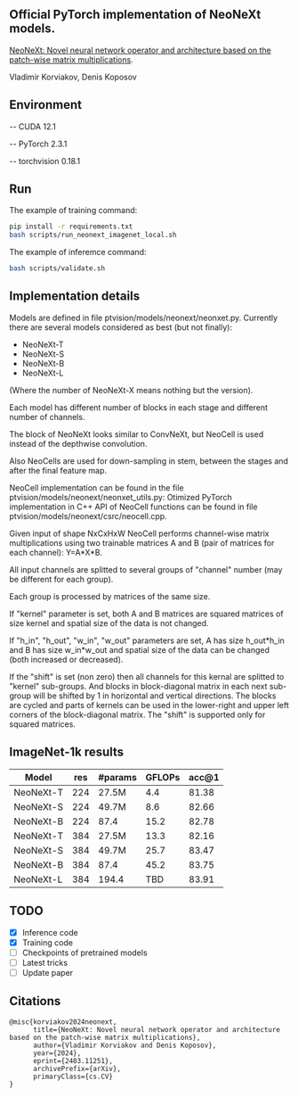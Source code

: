 ## Official PyTorch implementation of NeoNeXt models.

[NeoNeXt: Novel neural network operator and architecture based on the patch-wise matrix multiplications](https://arxiv.org/abs/2403.11251).

Vladimir Korviakov, Denis Koposov

## Environment

-- CUDA 12.1

-- PyTorch 2.3.1

-- torchvision 0.18.1

## Run

The example of training command:
```bash
pip install -r requirements.txt
bash scripts/run_neonext_imagenet_local.sh
```

The example of inferemce command:
```bash
bash scripts/validate.sh
```

## Implementation details

Models are defined in file ptvision/models/neonext/neonxet.py.
Currently there are several models considered as best (but not finally):
* NeoNeXt-T
* NeoNeXt-S
* NeoNeXt-B
* NeoNeXt-L

(Where the number of NeoNeXt-X means nothing but the version).

Each model has different number of blocks in each stage and different number of channels.

The block of NeoNeXt looks similar to ConvNeXt, but NeoCell is used instead of the depthwise convolution.

Also NeoCells are used for down-sampling in stem, between the stages and after the final feature map.

NeoCell implementation can be found in the file ptvision/models/neonext/neonxet_utils.py:
Otimized PyTorch implementation in C++ API of NeoCell functions can be found in file ptvision/models/neonext/csrc/neocell.cpp.

Given input of shape NxCxHxW NeoCell performs channel-wise matrix multiplications using two trainable matrices A and B (pair of matrices for each channel): Y=A\*X\*B.

All input channels are splitted to several groups of "channel" number (may be different for each group).

Each group is processed by matrices of the same size.

If "kernel" parameter is set, both A and B matrices are squared matrices of size kernel and spatial size of the data is not changed.

If "h_in", "h_out", "w_in", "w_out" parameters are set, A has size h_out\*h_in and B has size w_in\*w_out and spatial size of the data can be changed (both increased or decreased).

If the "shift" is set (non zero) then all channels for this kernal are splitted to "kernel" sub-groups. And blocks in block-diagonal matrix in each next sub-group will be shifted by 1 in horizontal and vertical directions. The blocks are cycled and parts of kernels can be used in the lower-right and upper left corners of the block-diagonal matrix. The "shift" is supported only for squared matrices.

## ImageNet-1k results

| Model     | res | #params | GFLOPs | acc@1 |
|-----------|-----|---------|--------|-------|
| NeoNeXt-T | 224 | 27.5M   |  4.4   | 81.38 |
| NeoNeXt-S | 224 | 49.7M   |  8.6   | 82.66 |
| NeoNeXt-B | 224 | 87.4    |  15.2  | 82.78 |
| NeoNeXt-T | 384 | 27.5M   |  13.3  | 82.16 |
| NeoNeXt-S | 384 | 49.7M   |  25.7  | 83.47 |
| NeoNeXt-B | 384 | 87.4    |  45.2  | 83.75 |
| NeoNeXt-L | 384 | 194.4   |  TBD   | 83.91 |

## TODO

- [x] Inference code
- [x] Training code
- [ ] Checkpoints of pretrained models
- [ ] Latest tricks
- [ ] Update paper

## Citations

```
@misc{korviakov2024neonext,
      title={NeoNeXt: Novel neural network operator and architecture based on the patch-wise matrix multiplications}, 
      author={Vladimir Korviakov and Denis Koposov},
      year={2024},
      eprint={2403.11251},
      archivePrefix={arXiv},
      primaryClass={cs.CV}
}
```

